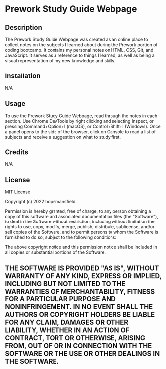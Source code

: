 # Prework Study Guide Webpage

## Description

The Prework Study Guide Webpage was created as an online place to collect notes on the subjects I learned about during the Prework portion of coding bootcamp. It contains my personal notes on HTML, CSS, Git, and JavaScript. It serves as a reference to things I learned, as well as being a visual representation of my new knowledge and skills.

## Installation

N/A

## Usage

To use the Prework Study Guide Webpage, read through the notes in each section. Use Chrome DevTools by right clicking and selecting Inspect, or pressing Command+Option+I (macOS), or Control+Shift+I (Windows). Once a panel opens to the side of the browser, click on Console to read a list of subjects and receive a suggestion on what to study first.

## Credits

N/A

## License

MIT License

Copyright (c) 2022 hopemansfield

Permission is hereby granted, free of charge, to any person obtaining a copy
of this software and associated documentation files (the "Software"), to deal
in the Software without restriction, including without limitation the rights
to use, copy, modify, merge, publish, distribute, sublicense, and/or sell
copies of the Software, and to permit persons to whom the Software is
furnished to do so, subject to the following conditions:

The above copyright notice and this permission notice shall be included in all
copies or substantial portions of the Software.

THE SOFTWARE IS PROVIDED "AS IS", WITHOUT WARRANTY OF ANY KIND, EXPRESS OR
IMPLIED, INCLUDING BUT NOT LIMITED TO THE WARRANTIES OF MERCHANTABILITY,
FITNESS FOR A PARTICULAR PURPOSE AND NONINFRINGEMENT. IN NO EVENT SHALL THE
AUTHORS OR COPYRIGHT HOLDERS BE LIABLE FOR ANY CLAIM, DAMAGES OR OTHER
LIABILITY, WHETHER IN AN ACTION OF CONTRACT, TORT OR OTHERWISE, ARISING FROM,
OUT OF OR IN CONNECTION WITH THE SOFTWARE OR THE USE OR OTHER DEALINGS IN THE
SOFTWARE.
---
